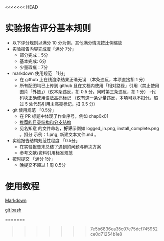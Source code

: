 <<<<<<< HEAD
# 实验报告评分基本规则
- 以下评分规则以满分 10 分为例，其他满分情况按比例缩放
- 实验报告内容完成度「满分 7分」
    - 部分完成：5分
    - 基本完成: 6分
    - 少量瑕疵：7分
- markdown 使用规范 「1分」
    - 在 github 上在线渲染结果正确无误 （本条违反，本项直接扣 1 分）
    - 所有配图均已上传到 github 且在文档内使用「相对路径」引用（禁止使用图片「外链」）（仅本条违反，扣 0.5 分。同时第三条违反，扣 1 分）
    -代码块正确使用语法高亮标记 （仅有这一条少量违反，本项可以不扣分。超过 5 处代码引用未高亮标记，扣 0.5 分）
- git 使用规范 「0.5分」
    - 在 PR 标题中体现了作业序号，例如 chap0x01
    - [推荐的目录结构和分支结构](https://c4pr1c3.github.io/cuc-ns/chap0x01/exp.html)
    - 见名知意 的文件命名，**好评**示例如 logged_in.png, install_complete.png 。扣分 示例：1.png, 新建文本文件.md 。
- 实验报告结构规范性程度 「0.5分」
    - 在实验报告末总结了遇到的问题与解决方案
    - 参考文献/资料引用标准规范
- 按时提交 「满分 1分」
    - 晚提交不超过 1 周 0.5分

# 使用教程
[Markdown](https://www.runoob.com/markdown/md-link.html)

[git bash](https://blog.csdn.net/qq_36667170/article/details/79085301)

=======
>>>>>>> 7e5b6836ea35c07e75dcf745952ce0d71254b1e8
